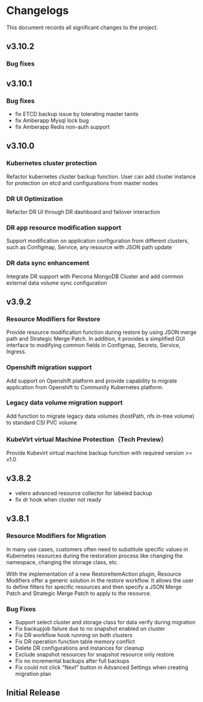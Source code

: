 # Changelogs

This document records all significant changes to the project.

## v3.10.2

### Bug fixes

## v3.10.1

### Bug fixes

* fix ETCD backup issue by tolerating master taints
* fix Amberapp Mysql lock bug
* fix Amberapp Redis non-auth support

## v3.10.0

### Kubernetes cluster protection

Refactor kubernetes cluster backup function. User can add cluster instance for protection on etcd and configurations from master nodes

### DR UI Optimization

Refactor DR UI through DR dashboard and failover interaction

### DR app resource modification support

Support modification on application configuration from different clusters, such as Configmap, Service, any resource with JSON path update

### DR data sync enhancement

Integrate DR support with Percona MongoDB Cluster and add common external data volume sync configuration

## v3.9.2

### Resource Modifiers for Restore

Provide resource modification function during restore by using JSON merge path and Strategic Merge Patch.
In addition, it provides a simplified GUI interface to modifying common fields in Configmap, Secrets, Service, Ingress.

### Openshift migration support

Add support on Openshift platform and provide capability to migrate application from Openshift to Community Kubernetes platform.

### Legacy data volume migration support

Add function to migrate legacy data volumes (hostPath, nfs in-tree volume) to standard CSI PVC volume

### KubeVirt virtual Machine Protection（Tech Preview）

Provide Kubevirt virtual machine backup function with required version >= v1.0

## v3.8.2

* velero advanced resource collector for labeled backup
* fix dr hook when cluster not ready

## v3.8.1

### Resource Modifiers for Migration

In many use cases, customers often need to substitute specific values in Kubernetes resources during the restoration process like changing the namespace, changing the storage class, etc.

With the implementation of a new RestoreItemAction plugin, Resource Modifiers offer a generic solution in the restore workflow. It allows the user to define filters for specific resources and then specify a JSON Merge Patch and Strategic Merge Patch to apply to the resource.

### Bug Fixes

* Support select cluster and storage class for data verify during migration
* Fix backupjob failure due to no snapshot enabled on cluster
* Fix DR workflow hook running on both clusters
* Fix DR operation function table memory conflict
* Delete DR configurations and instances for cleanup
* Exclude snapshot resources for snapshot resource only restore
* Fix no incremental backups after full backups
* Fix could not click "Next" button in Advanced Settings when creating migration plan

## Initial Release
